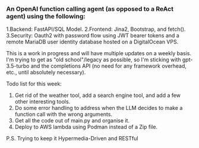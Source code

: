 ### An OpenAI function calling agent (as opposed to a ReAct agent) using the following: 

1.Backend: FastAPI/SQL Model.
2.Frontend: Jina2, Bootstrap, and fetch().
3.Security: Oauth2 with password flow using JWT bearer tokens and a remote MariaDB user identity database hosted on a DigitalOcean VPS.


This is a work in progress and will have multiple updates on a weekly basis.
I'm trying to get as "old school"/legacy as possible, so I'm sticking with gpt-3.5-turbo and the completions API (no need for any framework overhead, etc., until absolutely necessary).

Todo list for this week:

1. Get rid of the weather tool, add a search engine tool, and add a few other interesting tools.
2. Do some error handling to address when the LLM decides to make a function call with the wrong arguments.
3. Get all the code out of main.py and organise it.
4. Deploy to AWS lambda using Podman instead of a Zip file.

P.S. Trying to keep it Hypermedia-Driven and RESTful

